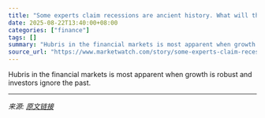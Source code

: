 ```yaml
---
title: "Some experts claim recessions are ancient history. What will they say after the next one?"
date: 2025-08-22T13:40:00+08:00
categories: ["finance"]
tags: []
summary: "Hubris in the financial markets is most apparent when growth is robust and investors ignore the past."
source_url: "https://www.marketwatch.com/story/some-experts-claim-recessions-are-ancient-history-what-will-they-say-after-the-next-one-e1c571bb?mod=mw_rss_topstories"
---
```


Hubris in the financial markets is most apparent when growth is robust and investors ignore the past.

---

*来源: [原文链接](https://www.marketwatch.com/story/some-experts-claim-recessions-are-ancient-history-what-will-they-say-after-the-next-one-e1c571bb?mod=mw_rss_topstories)*
